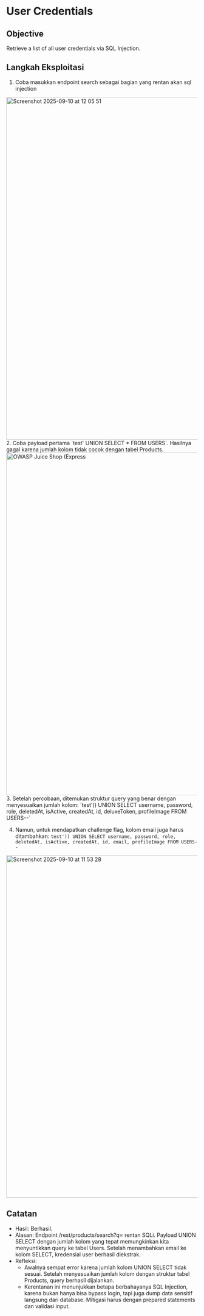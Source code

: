 # User Credentials

## Objective
Retrieve a list of all user credentials via SQL Injection.

## Langkah Eksploitasi
1. Coba masukkan endpoint search sebagai bagian yang rentan akan sql injection
<img width="1440" height="900" alt="Screenshot 2025-09-10 at 12 05 51" src="https://github.com/user-attachments/assets/dacafcc7-8299-4d5f-9bc5-8a582d447148" />
2. Coba payload pertama `test' UNION SELECT * FROM USERS`. Hasilnya gagal karena jumlah kolom tidak cocok dengan tabel Products.
<img width="1440" height="900" alt="OWASP Juice Shop (Express" src="https://github.com/user-attachments/assets/8d21b1ee-2903-4c85-8040-584ad6e89d3d" />
3. Setelah percobaan, ditemukan struktur query yang benar dengan menyesuaikan jumlah kolom:
`test')) UNION SELECT username, password, role, deletedAt, isActive, createdAt, id, deluxeToken, profileImage FROM USERS--`

4. Namun, untuk mendapatkan challenge flag, kolom email juga harus ditambahkan:
`test')) UNION SELECT username, password, role, deletedAt, isActive, createdAt, id, email, profileImage FROM USERS--`
<img width="1440" height="900" alt="Screenshot 2025-09-10 at 11 53 28" src="https://github.com/user-attachments/assets/576f21f4-2b14-4ec9-a64a-9ad1bcaaf0e9" />

## Catatan
- Hasil: Berhasil.
- Alasan: Endpoint /rest/products/search?q= rentan SQLi. Payload UNION SELECT dengan jumlah kolom yang tepat memungkinkan kita menyuntikkan query ke tabel Users. Setelah menambahkan email ke kolom SELECT, kredensial user berhasil diekstrak.
- Refleksi:
  - Awalnya sempat error karena jumlah kolom UNION SELECT tidak sesuai. Setelah menyesuaikan jumlah kolom dengan struktur tabel Products, query berhasil dijalankan.
  - Kerentanan ini menunjukkan betapa berbahayanya SQL Injection, karena bukan hanya bisa bypass login, tapi juga dump data sensitif langsung dari database. Mitigasi harus dengan prepared statements dan validasi input.

